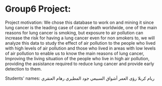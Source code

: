 # Group6 Project:

Project motivation:
We chose this database to work on and mining it since lung cancer is the leading case of cancer death worldwide, one of the main reasons for lung cancer is smoking, but exposure to air pollution can increase the risk for having a lung cancer even for non smokers to, we will analyze this data to study the effect of air pollution to the people who lived with high levels of air pollution and those who lived in areas with low levels of air pollution to enable us to know the main reasons of lung cancer, Improving the living situation of the people who live in high air pollution, providing the assistance required to reduce lung cancer and provide early detection to them.

Students' names:
ريام كربلا
رؤى العمر
أشواق السبيعي
جود المطيري
رهام العنقري
